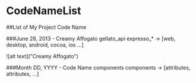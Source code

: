CodeNameList
============

##List of My Project Code Name

###June 28, 2013 - Creamy Affogato
      gellato_api
      expresso_* -> 
        [web, desktop, android, cocoa, ios ...]

![alt text]("Creamy Affogato")

###Month DD, YYYY - Code Name
      components
      components -> 
        [attributes, attributes, ...]
